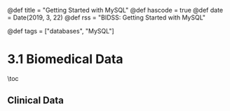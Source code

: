 @def title = "Getting Started with MySQL"
@def hascode = true
@def date = Date(2019, 3, 22)
@def rss = "BIDSS: Getting Started with MySQL"

@def tags = ["databases", "MySQL"]

# 3.1 Biomedical Data

\toc

## Clinical Data

~~~ <img src="/assets/data/data.png"> </img> ~~~